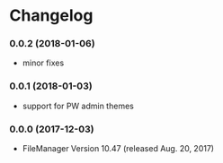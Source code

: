 # Changelog

### 0.0.2 (2018-01-06)
- minor fixes

### 0.0.1 (2018-01-03)
- support for PW admin themes

### 0.0.0 (2017-12-03)
- FileManager Version 10.47 (released Aug. 20, 2017)
